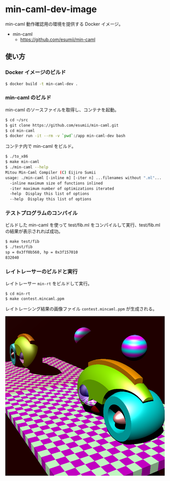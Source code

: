 # min-caml-dev-image

min-caml 動作確認用の環境を提供する Docker イメージ。

* min-caml
  * https://github.com/esumii/min-caml

## 使い方

### Docker イメージのビルド

```sh
$ docker build -t min-caml-dev .
```

### min-caml のビルド

min-caml のソースファイルを取得し、コンテナを起動。

```sh
$ cd ~/src
$ git clone https://github.com/esumii/min-caml.git
$ cd min-caml
$ docker run -it --rm -v `pwd`:/app min-caml-dev bash
```

コンテナ内で min-caml をビルド。

```sh
$ ./to_x86
$ make min-caml
$ ./min-caml --help
Mitou Min-Caml Compiler (C) Eijiro Sumii
usage: ./min-caml [-inline m] [-iter n] ...filenames without ".ml"...
  -inline maximum size of functions inlined
  -iter maximum number of optimizations iterated
  -help  Display this list of options
  --help  Display this list of options
```

### テストプログラムのコンパイル

ビルドした min-caml を使って test/fib.ml をコンパイルして実行、test/fib.ml の結果が表示されれば成功。

```sh
$ make test/fib
$ ./test/fib
sp = 0x3ff0b560, hp = 0x3f157010
832040
```

### レイトレーサーのビルドと実行

レイトレーサー `min-rt` をビルドして実行。

```
$ cd min-rt
$ make contest.mincaml.ppm
```

レイトレーシング結果の画像ファイル `contest.mincaml.ppm` が生成される。

![contest.mincaml.ppm](contest.png)
